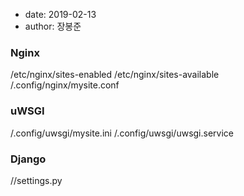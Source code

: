 * date: 2019-02-13
* author: 장봉준


### Nginx

/etc/nginx/sites-enabled
/etc/nginx/sites-available
<django-project>/.config/nginx/mysite.conf

### uWSGI

<django-project>/.config/uwsgi/mysite.ini
<django-project>/.config/uwsgi/uwsgi.service

### Django

<django-project>/<project-name>/settings.py
